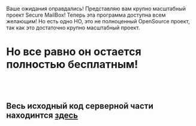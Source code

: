 Ваше ожидания оправдались! Представляю вам крупно масштабный проект Secure MailBox!
Теперь эта программа доступна всем желающим!
Но есть одно НО, это не полноценный OpenSource проект, так как это достаточно крупно масштабный проект.<br>
<h1>Но все равно он остается полностью бесплатным!</h1><br>
<br>
<h2>Весь исходный код серверной части находинтся <a href="https://smb-server.ru">здесь</a></h2>
